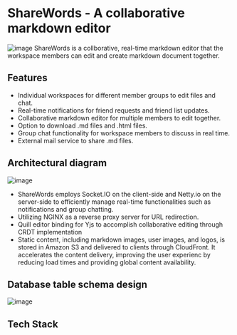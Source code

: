# ShareWords - A collaborative markdown editor
![image](https://github.com/ferris110443/ShareWords/assets/58131832/99c1894b-094e-4955-b8cb-e623579b9dec)
ShareWords is a collborative, real-time markdown editor that the workspace members can edit and create markdown document together.

## Features
* Individual workspaces for different member groups to edit files and chat.
* Real-time notifications for friend requests and friend list updates.
* Collaborative markdown editor for multiple members to edit together.
* Option to download .md files and .html files.
* Group chat functionality for workspace members to discuss in real time.
* External mail service to share .md files.

## Architectural diagram
![image](https://github.com/ferris110443/ShareWords/assets/58131832/34cfa42d-3ff0-44bb-b78e-f17519fd84cd)

* ShareWords employs Socket.IO on the client-side and Netty.io on the server-side to efficiently manage real-time functionalities such as notifications and group chatting. 
* Utilizing NGINX as a reverse proxy server for URL redirection.
* Quill editor binding for Yjs to accomplish collaborative editing through CRDT implementation
* Static content, including markdown images, user images, and logos, is stored in Amazon S3 and delivered to clients through CloudFront. It accelerates the content delivery, improving the user experienc by reducing load times and providing global content availability.


## Database table schema design
![image](https://github.com/ferris110443/ShareWords/assets/58131832/d4042140-7da9-407e-9592-5d81fc2b207f)

## Tech Stack



